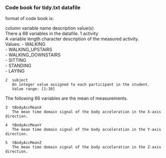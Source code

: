 ### Code book for tidy.txt datafile

format of code book is:

column	variable name
        description
        value(s)                                                 
There a 68 variables in the datafile.
   1	activity                             	   				      
     	A variable length character description of the measured activity.                
        Values:
        - WALKING                                                                      
        - WALKING_UPSTAIRS                                                                
    	- WALKING_DOWNSTAIRS                                                              
     	- SITTING                                                                         
     	- STANDING                                                                        
     	- LAYING                                                                          
               
    2  subject                                                                           
       An integer value assigned to each participant in the student.                     
       Value range: [1:30]  
       
The following 66 variables are the mean of measurements.        
                                                                                       
    3  tBodyAccMeanX                                                                     
       The mean time domain signal of the body acceleration in the X-axis direction.     
                                                                                       
    4  tBodyAccMeanY                                                                     
       The mean time domain signal of the body acceleration in the Y-axis direction.     
                                                                                       
    5  tBodyAccMeanZ                                                                     
       The mean time domain signal of the body acceleration in the Z-axis direction.     